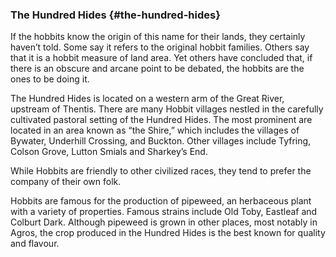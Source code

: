 ### The Hundred Hides {#the-hundred-hides}

If the hobbits know the origin of this name for their lands, they certainly haven’t told. Some say it refers to the original hobbit families. Others say that it is a hobbit measure of land area. Yet others have concluded that, if there is an obscure and arcane point to be debated, the hobbits are the ones to be doing it.

The Hundred Hides is located on a western arm of the Great River, upstream of Thentis. There are many Hobbit villages nestled in the carefully cultivated pastoral setting of the Hundred Hides. The most prominent are located in an area known as “the Shire,” which includes the villages of Bywater, Underhill Crossing, and Buckton. Other villages include Tyfring, Colson Grove, Lutton Smials and Sharkey’s End.

While Hobbits are friendly to other civilized races, they tend to prefer the company of their own folk.

Hobbits are famous for the production of pipeweed, an herbaceous plant with a variety of properties. Famous strains include Old Toby, Eastleaf and Colburt Dark. Although pipeweed is grown in other places, most notably in Agros, the crop produced in the Hundred Hides is the best known for quality and flavour.

